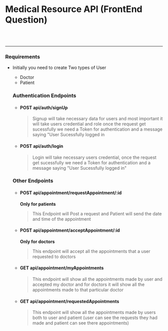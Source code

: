   

# Medical Resource API (FrontEnd Question)
<br/>

<br/>

  *  *  *  *  *
### Requirements

- Initially you need to create Two types of User
	- Doctor
	- Patient
	
    ### Authentication Endpoints
    -  #### POST api/auth/signUp 
        > Signup will take necessary data for users and most important it will take users credential and role once the request get sucessfully we need a Token for authentication and a message saying "User Sucessfully logged in

    -  #### POST api/auth/login
        > Login will take necessary users credential, once the request get sucessfully we need a Token for authentication and a message saying "User Sucessfully logged in"

    ### Other Endpoints
    - #### POST api/appointment/requestAppointment/:id
        **Only for patients**
        > This Endpoint will Post a request and Patient will send the date and time of the appointment

    -  #### POST api/appointment/acceptAppointment/:id
        **Only for doctors**
        > This endpoint will accept all the appointments that a user requested to doctors

    -  #### GET api/appointment/myAppointments 
        > This endpoint will show all the appointments made by user and accepted my doctor and for doctors it will show all the appointments made to that particular doctor

    -  #### GET api/appointment/requestedAppointments
        > This endpoint will show all the appointments made by users both to user and patient (user can see the requests they had made and patient can see there appointments)


